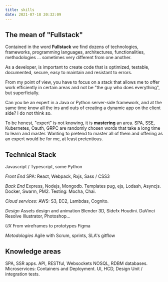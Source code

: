 ```yaml
---
title: skills
date: 2021-07-18 20:32:09
---
```

## The mean of "Fullstack"
Contained in the word **Fullstack** we find dozens of technologies, frameworks, programming languages, architectures, functionalities, methodologies ... sometimes very different from one another.

As a developer, is important to create code that is optimized, testable, documented, secure, easy to maintain and resistant to errors.

From my point of view, you have to focus on a stack that allows me to offer work efficiently in certain areas and not be "the guy who does everything", but superficially.

Can you be an expert in a Java or Python server-side framework, and at the same time know all the ins and outs of creating a dynamic app on the client side? I do not think so.

To be honest, "expert" is not knowing, it is **mastering** an area. SPA, SSE, Kubernetes, Oauth, GRPC are randomly chosen words that take a long time to learn and master. Wanting to pretend to master all of them and offering as an expert would be for me, at least pretentious.
## Technical Stack
Javascript / Typescript, some Python

*Front End*
SPA: React, Webpack, Rxjs, Sass / CSS3

*Back End*
Express, Nodejs, Mongodb.
Templates pug, ejs,
Lodash, Asyncjs.
Docker, Swarm, PM2.
Testing: Mocha, Chai.

*Cloud services:*
AWS: S3, EC2, Lambdas, Cognito. 

*Design*
Assets design and animation
Blender 3D, Sidefx Houdini.
DaVinci Resolve
Illustrator, Photoshop...

*UX*
From wireframes to prototypes
Figma


*Metodologies*
Agile with Scrum, sprints, SLA's
gitflow
## Knowledge areas
SPA, SSR apps.
API, RESTful, Websockets
NOSQL, RDBM databases.
Microservices: Containers and Deployment.
UI, HCD, Design
Unit / integration tests.
